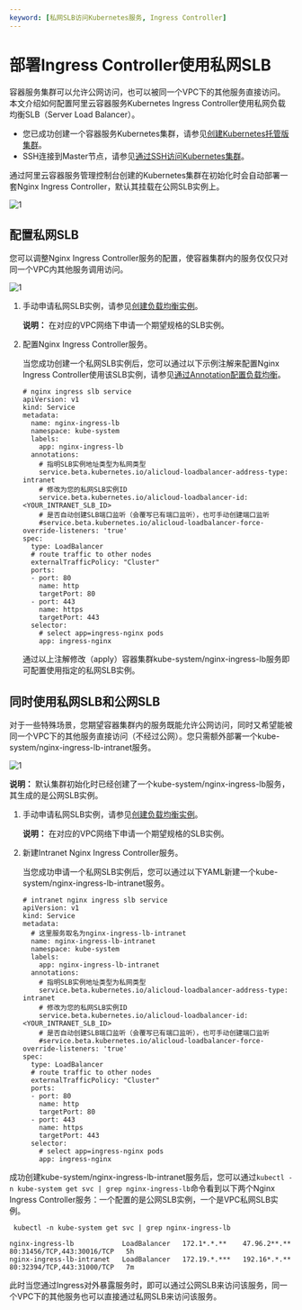 ```yaml
---
keyword: [私网SLB访问Kubernetes服务, Ingress Controller]
---
```


# 部署Ingress Controller使用私网SLB

容器服务集群可以允许公网访问，也可以被同一个VPC下的其他服务直接访问。本文介绍如何配置阿里云容器服务Kubernetes Ingress Controller使用私网负载均衡SLB（Server Load Balancer）。

-   您已成功创建一个容器服务Kubernetes集群，请参见[创建Kubernetes托管版集群](/intl.zh-CN/Kubernetes集群用户指南/集群管理/创建集群/创建Kubernetes托管版集群.md)。
-   SSH连接到Master节点，请参见[通过SSH访问Kubernetes集群](/intl.zh-CN/Kubernetes集群用户指南/集群管理/连接集群/通过SSH访问Kubernetes集群.md)。

通过阿里云容器服务管理控制台创建的Kubernetes集群在初始化时会自动部署一套Nginx Ingress Controller，默认其挂载在公网SLB实例上。

![1](https://static-aliyun-doc.oss-accelerate.aliyuncs.com/assets/img/zh-CN/8063659951/p81310.png)

## 配置私网SLB

您可以调整Nginx Ingress Controller服务的配置，使容器集群内的服务仅仅只对同一个VPC内其他服务调用访问。

![1](https://static-aliyun-doc.oss-accelerate.aliyuncs.com/assets/img/zh-CN/8063659951/p81311.png)

1.  手动申请私网SLB实例，请参见[创建负载均衡实例](/intl.zh-CN/传统型负载均衡CLB/用户指南/实例/创建负载均衡实例.md)。

    **说明：** 在对应的VPC网络下申请一个期望规格的SLB实例。

2.  配置Nginx Ingress Controller服务。

    当您成功创建一个私网SLB实例后，您可以通过以下示例注解来配置Nginx Ingress Controller使用该SLB实例，请参见[通过Annotation配置负载均衡](/intl.zh-CN/Kubernetes集群用户指南/网络管理/Service管理/通过Annotation配置负载均衡.md)。

    ```
    # nginx ingress slb service
    apiVersion: v1
    kind: Service
    metadata:
      name: nginx-ingress-lb
      namespace: kube-system
      labels:
        app: nginx-ingress-lb
      annotations:
        # 指明SLB实例地址类型为私网类型
        service.beta.kubernetes.io/alicloud-loadbalancer-address-type: intranet
        # 修改为您的私网SLB实例ID
        service.beta.kubernetes.io/alicloud-loadbalancer-id: <YOUR_INTRANET_SLB_ID>
        # 是否自动创建SLB端口监听（会覆写已有端口监听），也可手动创建端口监听
        #service.beta.kubernetes.io/alicloud-loadbalancer-force-override-listeners: 'true'
    spec:
      type: LoadBalancer
      # route traffic to other nodes
      externalTrafficPolicy: "Cluster"
      ports:
      - port: 80
        name: http
        targetPort: 80
      - port: 443
        name: https
        targetPort: 443
      selector:
        # select app=ingress-nginx pods
        app: ingress-nginx
    ```

    通过以上注解修改（apply）容器集群kube-system/nginx-ingress-lb服务即可配置使用指定的私网SLB实例。


## 同时使用私网SLB和公网SLB

对于一些特殊场景，您期望容器集群内的服务既能允许公网访问，同时又希望能被同一个VPC下的其他服务直接访问（不经过公网）。您只需额外部署一个kube-system/nginx-ingress-lb-intranet服务。

![1](https://static-aliyun-doc.oss-accelerate.aliyuncs.com/assets/img/zh-CN/8063659951/p81334.png)

**说明：** 默认集群初始化时已经创建了一个kube-system/nginx-ingress-lb服务，其生成的是公网SLB实例。

1.  手动申请私网SLB实例，请参见[创建负载均衡实例](/intl.zh-CN/传统型负载均衡CLB/用户指南/实例/创建负载均衡实例.md)。

    **说明：** 在对应的VPC网络下申请一个期望规格的SLB实例。

2.  新建Intranet Nginx Ingress Controller服务。

    当您成功申请一个私网SLB实例后，您可以通过以下YAML新建一个kube-system/nginx-ingress-lb-intranet服务。

    ```
    # intranet nginx ingress slb service
    apiVersion: v1
    kind: Service
    metadata:
      # 这里服务取名为nginx-ingress-lb-intranet
      name: nginx-ingress-lb-intranet
      namespace: kube-system
      labels:
        app: nginx-ingress-lb-intranet
      annotations:
        # 指明SLB实例地址类型为私网类型
        service.beta.kubernetes.io/alicloud-loadbalancer-address-type: intranet
        # 修改为您的私网SLB实例ID
        service.beta.kubernetes.io/alicloud-loadbalancer-id: <YOUR_INTRANET_SLB_ID>
        # 是否自动创建SLB端口监听（会覆写已有端口监听），也可手动创建端口监听
        #service.beta.kubernetes.io/alicloud-loadbalancer-force-override-listeners: 'true'
    spec:
      type: LoadBalancer
      # route traffic to other nodes
      externalTrafficPolicy: "Cluster"
      ports:
      - port: 80
        name: http
        targetPort: 80
      - port: 443
        name: https
        targetPort: 443
      selector:
        # select app=ingress-nginx pods
        app: ingress-nginx
    ```


成功创建kube-system/nginx-ingress-lb-intranet服务后，您可以通过`kubectl -n kube-system get svc | grep nginx-ingress-lb`命令看到以下两个Nginx Ingress Controller服务：一个配置的是公网SLB实例，一个是VPC私网SLB实例。

```
 kubectl -n kube-system get svc | grep nginx-ingress-lb
```

```
nginx-ingress-lb            LoadBalancer   172.1*.*.**    47.96.2**.**   80:31456/TCP,443:30016/TCP   5h
nginx-ingress-lb-intranet   LoadBalancer   172.19.*.***   192.16*.*.**   80:32394/TCP,443:31000/TCP   7m
```

此时当您通过Ingress对外暴露服务时，即可以通过公网SLB来访问该服务，同一个VPC下的其他服务也可以直接通过私网SLB来访问该服务。

